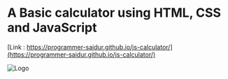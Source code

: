 
# A Basic calculator using HTML, CSS and JavaScript



[Link : https://programmer-saidur.github.io/js-calculator/](https://programmer-saidur.github.io/js-calculator/)


![Logo](https://www.freeiconspng.com/thumbs/calculator-icon/calculator-icon-1.png)

